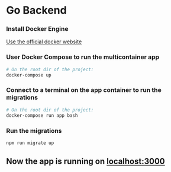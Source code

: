 # Go Backend

### Install Docker Engine

[Use the official docker website](https://docs.docker.com/engine/install/)

### User Docker Compose to run the multicontainer app

```bash
# On the root dir of the project:
docker-compose up
```

### Connect to a terminal on the app container to run the migrations

```bash
# On the root dir of the project:
docker-compose run app bash
```

### Run the migrations

```bash
npm run migrate up
```

## Now the app is running on [localhost:3000](http://localhost:3000)

